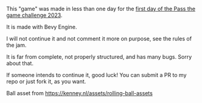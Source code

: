 This "game" was made in less than one day for the [first day of the Pass the game challenge 2023](https://itch.io/jam/day-1).

It is made with Bevy Engine.

I will not continue it and not comment it more on purpose, see the rules of the jam.

It is far from complete, not properly structured, and has many bugs. Sorry about that.

If someone intends to continue it, good luck! You can submit a PR to my repo or just fork it, as you want.

Ball asset from https://kenney.nl/assets/rolling-ball-assets